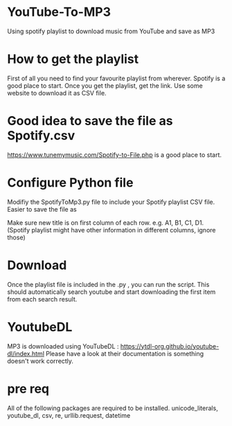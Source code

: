 # YouTube-To-MP3
Using spotify playlist to download music from YouTube and save as MP3

# How to get the playlist
First of all you need to find your favourite playlist from wherever. Spotify is a good place to start.
Once you get the playlist, get the link. Use some website to download it as CSV file. 
# Good idea to save the file as Spotify.csv

https://www.tunemymusic.com/Spotify-to-File.php is a good place to start.

# Configure Python file

Modifiy the SpotifyToMp3.py file to include your Spotify playlist CSV file.
Easier to save the file as 

Make sure new title is on first column of each row. e.g. A1, B1, C1, D1. (Spotify playlist might have other information in different columns, ignore those) 

# Download

Once the playlist file is included in the .py , you can run the script. This should automatically search youtube and start downloading the first item from each search result.

# YoutubeDL

MP3 is downloaded using YouTubeDL : https://ytdl-org.github.io/youtube-dl/index.html
Please have a  look at their documentation is something doesn't work correctly.

# pre req
All of the following packages are required to be installed.
unicode_literals, youtube_dl, csv, re, urllib.request, datetime
